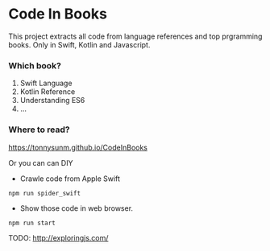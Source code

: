 # Code In Books
This project extracts all code from language references and top prgramming books. Only in Swift, Kotlin and Javascript.


### Which book?

1. Swift Language
2. Kotlin Reference
3. Understanding ES6
4. ...


### Where to read?	
https://tonnysunm.github.io/CodeInBooks

Or you can can DIY

* Crawle code from Apple Swift
```
npm run spider_swift
```

* Show those code in web browser.	
```
npm run start
```

TODO:
http://exploringjs.com/
